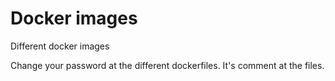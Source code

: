 # Docker images
Different docker images

Change your password at the different dockerfiles. It's comment at the files.